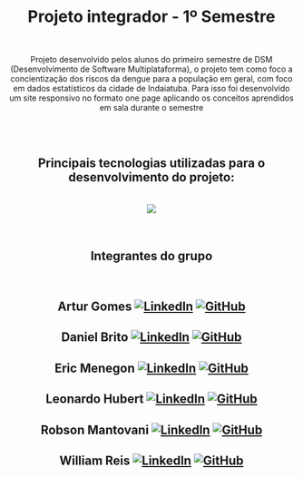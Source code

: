 <div align="center" style="text-align: center;">
<h1>Projeto integrador - 1º Semestre</h1>
<br>
<p>Projeto desenvolvido pelos alunos do primeiro semestre de DSM (Desenvolvimento de Software Multiplataforma), o projeto tem como foco a concientização dos riscos da dengue para a população em geral, com foco em dados estatísticos da cidade de Indaiatuba. Para isso foi desenvolvido um site responsivo no formato one page aplicando os conceitos aprendidos em sala durante o semestre
</p>

</div>

<br><br> 
  <h2 align="center">Principais tecnologias utilizadas para o desenvolvimento do projeto:</h2>
</br>
<div align="center">
<img src="https://skillicons.dev/icons?i=html,css,js,git,github,vscode,figma&perline=8" />
</div>
<br><br>
<div align="center" style="text-align: center;">
<h2>Integrantes do grupo</h2>
<br> 

## Artur Gomes  [![LinkedIn](https://img.shields.io/badge/LinkedIn-0077B5?style=for-the-badge&logo=linkedin&logoColor=white)](https://www.linkedin.com/in/william-reis1989) [![GitHub](https://img.shields.io/badge/GitHub-181717?style=for-the-badge&logo=github&logoColor=white)](https://www.linkedin.com/in/william-reis1989)
## Daniel Brito  [![LinkedIn](https://img.shields.io/badge/LinkedIn-0077B5?style=for-the-badge&logo=linkedin&logoColor=white)](https://www.linkedin.com/in/william-reis1989) [![GitHub](https://img.shields.io/badge/GitHub-181717?style=for-the-badge&logo=github&logoColor=white)](https://www.linkedin.com/in/william-reis1989)
## Eric Menegon  [![LinkedIn](https://img.shields.io/badge/LinkedIn-0077B5?style=for-the-badge&logo=linkedin&logoColor=white)](www.linkedin.com/in/eric-vinicius-da-silva-menegon-123a24312) [![GitHub](https://img.shields.io/badge/GitHub-181717?style=for-the-badge&logo=github&logoColor=white)](https://github.com/ericmeneg)
## Leonardo Hubert  [![LinkedIn](https://img.shields.io/badge/LinkedIn-0077B5?style=for-the-badge&logo=linkedin&logoColor=white)](https://www.linkedin.com/in/william-reis1989) [![GitHub](https://img.shields.io/badge/GitHub-181717?style=for-the-badge&logo=github&logoColor=white)](https://www.linkedin.com/in/william-reis1989)
## Robson Mantovani  [![LinkedIn](https://img.shields.io/badge/LinkedIn-0077B5?style=for-the-badge&logo=linkedin&logoColor=white)](https://www.linkedin.com/in/robson-alan-mantovani-1a67b4136?utm_source=share&utm_campaign=share_via&utm_content=profile&utm_medium=android_app) [![GitHub](https://img.shields.io/badge/GitHub-181717?style=for-the-badge&logo=github&logoColor=white)](https://github.com/robson817)
## William Reis  [![LinkedIn](https://img.shields.io/badge/LinkedIn-0077B5?style=for-the-badge&logo=linkedin&logoColor=white)](https://www.linkedin.com/in/william-reis1989) [![GitHub](https://img.shields.io/badge/GitHub-181717?style=for-the-badge&logo=github&logoColor=white)](https://www.linkedin.com/in/william-reis1989)